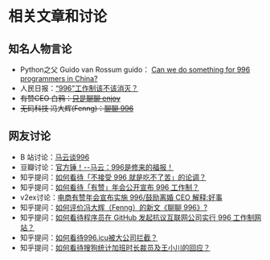 # 相关文章和讨论

## 知名人物言论

- Python之父 Guido van Rossum
guido：
[Can we do something for 996 programmers in China?](https://discuss.python.org/t/can-we-do-something-for-996-programmers-in-china/1119)
- 人民日报：[“996”工作制该不该消灭？](http://t.people.com.cn/discussD.action?topicId=8160)
- ~~有赞CEO 白鸦：[只是聊聊 enjoy](https://mp.weixin.qq.com/s/n13Xbu0HpJaNGW0gYMbpYw)~~
- ~~无码科技 冯大辉(Fenng)：[聊聊 996](https://mp.weixin.qq.com/s/Jnt8wM-oCVQppfztxB_KEQ)~~

## 网友讨论

- B 站讨论：[马云谈996](https://www.bilibili.com/read/cv2437037)
- 豆瓣讨论：[官方锤！--马云：996是修来的福报！](https://www.douban.com/group/topic/138160128/)
- 知乎提问：[如何看待「不接受 996 就是吃不了苦」的论调？](https://www.zhihu.com/question/66480166/answer/645286662)
- 知乎提问：[如何看待「有赞」年会公开宣布 996 工作制？](https://www.zhihu.com/question/309428750)
- v2ex讨论：[电商有赞年会宣布实施 996/鼓励离婚 CEO 解释:好事](https://www.v2ex.com/t/531475)
- 知乎提问：[如何评价冯大辉（Fenng）的新文《聊聊 996》?](https://www.zhihu.com/question/318572705)
- 知乎提问：[如何看待程序员在 GitHub 发起抗议互联网公司实行 996 工作制网站？](https://www.zhihu.com/question/317722302)
- 知乎提问：[如何看待996.icu被大公司拦截？](https://www.zhihu.com/question/318459753)
- 知乎提问：[如何看待搜狗统计加班时长裁员及王小川的回应？](https://www.zhihu.com/question/318791258)
